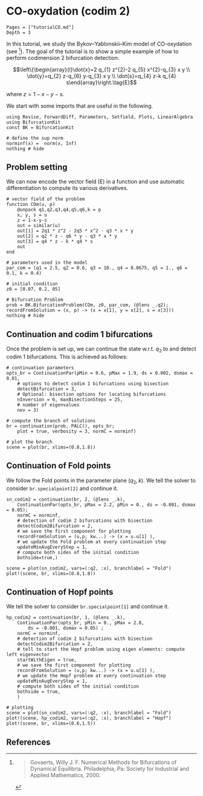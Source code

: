 # CO-oxydation (codim 2)

```@contents
Pages = ["tutorialCO.md"]
Depth = 3
```

In this tutorial, we study the Bykov–Yablonskii–Kim
model of CO-oxydation (see [^Govaerts]). The goal of the tutorial is to show a simple example of how to perform codimension 2 bifurcation detection.

$$\left\{\begin{array}{l}\dot{x}=2 q_{1} z^{2}-2 q_{5} x^{2}-q_{3} x y \\ \dot{y}=q_{2} z-q_{6} y-q_{3} x y \\ \dot{s}=q_{4} z-k q_{4} s\end{array}\right.\tag{E}$$

where $z=1-x-y-s$.

We start with some imports that are useful in the following.

```@example TUTCO
using Revise, ForwardDiff, Parameters, Setfield, Plots, LinearAlgebra
using BifurcationKit
const BK = BifurcationKit

# define the sup norm
norminf(x) =  norm(x, Inf)
nothing # hide
```

## Problem setting

We can now encode the vector field (E) in a function and use automatic differentiation to compute its various derivatives.

```@example TUTCO
# vector field of the problem
function COm(u, p)
	@unpack q1,q2,q3,q4,q5,q6,k = p
	x, y, s = u
	z = 1-x-y-s
	out = similar(u)
	out[1] = 2q1 * z^2 - 2q5 * x^2 - q3 * x * y
	out[2] = q2 * z - q6 * y - q3 * x * y
	out[3] = q4 * z - k * q4 * s
	out
end

# parameters used in the model
par_com = (q1 = 2.5, q2 = 0.6, q3 = 10., q4 = 0.0675, q5 = 1., q6 = 0.1, k = 0.4)

# initial condition
z0 = [0.07, 0.2, 05]

# Bifurcation Problem
prob = BK.BifurcationProblem(COm, z0, par_com, (@lens _.q2); recordFromSolution = (x, p) -> (x = x[1], y = x[2], s = x[3]))
nothing # hide
```

## Continuation and codim 1 bifurcations

Once the problem is set up, we can continue the state w.r.t. $q_2$ to and detect codim 1 bifurcations. This is achieved as follows:

```@example TUTCO
# continuation parameters
opts_br = ContinuationPar(pMin = 0.6, pMax = 1.9, ds = 0.002, dsmax = 0.01,
	# options to detect codim 1 bifurcations using bisection
	detectBifurcation = 3,
	# Optional: bisection options for locating bifurcations
	nInversion = 6, maxBisectionSteps = 25,
	# number of eigenvalues
	nev = 3)

# compute the branch of solutions
br = continuation(prob, PALC(), opts_br;
	plot = true, verbosity = 3, normC = norminf)

# plot the branch
scene = plot(br, xlims=(0.8,1.8))
```

## Continuation of Fold points

We follow the Fold points in the parameter plane $(q_2, k)$. We tell the solver to consider `br.specialpoint[2]` and continue it.

```@example TUTCO
sn_codim2 = continuation(br, 2, (@lens _.k),
	ContinuationPar(opts_br, pMax = 2.2, pMin = 0., ds = -0.001, dsmax = 0.05);
	normC = norminf,
	# detection of codim 2 bifurcations with bisection
	detectCodim2Bifurcation = 2,
	# we save the first component for plotting
	recordFromSolution = (u,p; kw...) -> (x = u.u[1] ),
	# we update the Fold problem at every continuation step
	updateMinAugEveryStep = 1,
	# compute both sides of the initial condition
	bothside=true,)

scene = plot(sn_codim2, vars=(:q2, :x), branchlabel = "Fold")
plot!(scene, br, xlims=(0.8,1.8))
```

## Continuation of Hopf points

We tell the solver to consider `br.specialpoint[1]` and continue it.

```@example TUTCO
hp_codim2 = continuation(br, 1, (@lens _.k),
	ContinuationPar(opts_br, pMin = 0., pMax = 2.8,
		ds = -0.001, dsmax = 0.05) ;
	normC = norminf,
	# detection of codim 2 bifurcations with bisection
	detectCodim2Bifurcation = 2,
	# tell to start the Hopf problem using eigen elements: compute left eigenvector
	startWithEigen = true,
	# we save the first component for plotting
	recordFromSolution = (u,p; kw...) -> (x = u.u[1] ),
	# we update the Hopf problem at every continuation step
	updateMinAugEveryStep = 1,
	# compute both sides of the initial condition
	bothside = true,
	)

# plotting
scene = plot(sn_codim2, vars=(:q2, :x), branchlabel = "Fold")
plot!(scene, hp_codim2, vars=(:q2, :x), branchlabel = "Hopf")
plot!(scene, br, xlims=(0.6,1.5))
```


## References

[^Govaerts]: > Govaerts, Willy J. F. Numerical Methods for Bifurcations of Dynamical Equilibria. Philadelphia, Pa: Society for Industrial and Applied Mathematics, 2000.
